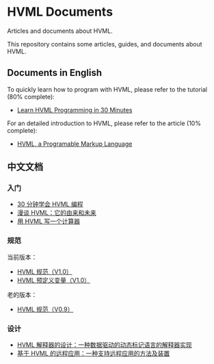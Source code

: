 # HVML Documents

Articles and documents about HVML.

This repository contains some articles, guides, and documents about HVML.

## Documents in English

To quickly learn how to program with HVML, please refer to the tutorial (80% complete):

- [Learn HVML Programming in 30 Minutes](en/learn-hvml-programming-in-30-minutes-en.md)

For an detailed introduction to HVML, please refer to the article (10% complete):

- [HVML, a Programable Markup Language](en/an-introduction-to-hvml-en.md)

## 中文文档

### 入门

- [30 分钟学会 HVML 编程](zh/learn-hvml-programming-in-30-minutes-zh.md)
- [漫谈 HVML：它的由来和未来](zh/brief-introduction-to-hvml-zh.md)
- [用 HVML 写一个计算器](zh/writing-a-calculator-by-using-hvml-step-by-step.md)

### 规范

当前版本：

- [HVML 规范（V1.0）](zh/hvml-spec-v1.0-zh.md)
- [HVML 预定义变量（V1.0）](zh/hvml-spec-predefined-variables-v1.0-zh.md)

老的版本：

- [HVML 规范（V0.9）](zh/hvml-spec-v0.9-zh.md)

### 设计

- [HVML 解释器的设计：一种数据驱动的动态标记语言的解释器实现](interpreter/zh.md)
- [基于 HVML 的远程应用：一种支持远程应用的方法及装置](cloudapp/zh.md)

